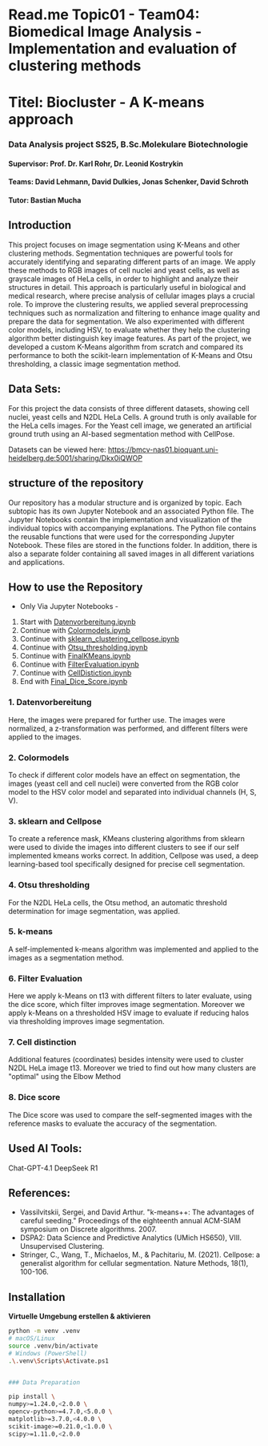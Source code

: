 # Read.me Topic01 - Team04: Biomedical Image Analysis - Implementation and evaluation of clustering methods
# Titel: Biocluster - A K-means approach
### Data Analysis project SS25, B.Sc.Molekulare Biotechnologie

#### **Supervisor:** Prof. Dr. Karl Rohr, Dr. Leonid Kostrykin

#### **Teams:** David Lehmann, David Dulkies, Jonas Schenker, David Schroth

#### **Tutor:** Bastian Mucha


## Introduction
This project focuses on image segmentation using K-Means and other clustering methods.
Segmentation techniques are powerful tools for accurately identifying and separating different parts of an image.
We apply these methods to RGB images of cell nuclei and yeast cells, as well as grayscale images of HeLa cells, in order to highlight and analyze their structures in detail.
This approach is particularly useful in biological and medical research, where precise analysis of cellular images plays a crucial role.
To improve the clustering results, we applied several preprocessing techniques such as normalization and filtering to enhance image quality and prepare the data for segmentation.
We also experimented with different color models, including HSV, to evaluate whether they help the clustering algorithm better distinguish key image features.
As part of the project, we developed a custom K-Means algorithm from scratch and compared its performance to both the scikit-learn implementation of K-Means and Otsu thresholding, a classic image segmentation method.

## Data Sets:
For this project the data consists of three different datasets, showing cell nuclei, yeast cells and N2DL HeLa Cells. 
A ground truth is only available for the HeLa cells images.
For the Yeast cell image, we generated an artificial ground truth using an AI-based segmentation method with CellPose. 

Datasets can be viewed here: https://bmcv-nas01.bioquant.uni-heidelberg.de:5001/sharing/Dkx0iQWOP


## structure of the repository
Our repository has a modular structure and is organized by topic. Each subtopic has its own Jupyter Notebook and an associated Python file.
The Jupyter Notebooks contain the implementation and visualization of the individual topics with accompanying explanations.
The Python file contains the reusable functions that were used for the corresponding Jupyter Notebook. These files are stored in the functions folder.
In addition, there is also a separate folder containing all saved images in all different variations and applications.

## How to use the Repository

- Only Via Jupyter Notebooks - 

1. Start    with [Datenvorbereitung.ipynb](Code/Datenvorbereitung.ipynb)
2. Continue with [Colormodels.ipynb](Code/Colormodels.ipynb)
3. Continue with [sklearn_clustering_cellpose.ipynb](code/sklearn_clustering_cellpose.ipynb)
4. Continue with [Otsu_thresholding.ipynb](Code/Otsu_thresholding.ipynb)
5. Continue with [FinalKMeans.ipynb](Code/FinalKMeans.ipynb)
6. Continue with [FilterEvaluation.ipynb](Code/FilterEvaluation.ipynb)
7. Continue with [CellDistiction.ipynb](Code/CellDistinction.ipynb)				 
8. End      with [Final_Dice_Score.ipynb](Code/Final_Dice_Score.ipynb)


### 1. Datenvorbereitung
Here, the images were prepared for further use. The images were normalized, a z-transformation was performed, and different filters were applied to the images.

### 2. Colormodels
To check if different color models have an effect on segmentation, the images (yeast cell and cell nuclei) were converted from the RGB color model to the HSV color model and separated into individual channels (H, S, V).

### 3. sklearn and Cellpose
To create a reference mask, KMeans clustering algorithms from sklearn were used to divide the images into different clusters to see if our self implemented kmeans works correct. In addition, Cellpose was used, a deep learning-based tool specifically designed for precise cell segmentation.

### 4. Otsu thresholding
For the N2DL HeLa cells, the Otsu method, an automatic threshold determination for image segmentation, was applied.

### 5. k-means
A self-implemented k-means algorithm was implemented and applied to the images as a segmentation method.

### 6. Filter Evaluation
Here we apply k-Means on t13 with different filters to later evaluate, using the dice score, which filter improves image segmentation. Moreover we apply k-Means on a thresholded HSV image to evaluate if reducing halos via thresholding improves image segmentation.

### 7. Cell distinction
Additional features (coordinates) besides intensity were used to cluster N2DL HeLa image t13. Moreover we tried to find out how many clusters are "optimal" using the Elbow Method

### 8. Dice score
The Dice score was used to compare the self-segmented images with the reference masks to evaluate the accuracy of the segmentation.


## Used AI Tools:
Chat-GPT-4.1
DeepSeek R1

## References:
- Vassilvitskii, Sergei, and David Arthur. "k-means++: The advantages of careful seeding." Proceedings of the eighteenth annual ACM-SIAM
  symposium on Discrete algorithms. 2007.
- DSPA2: Data Science and Predictive Analytics (UMich HS650), VIII. Unsupervised Clustering.
- Stringer, C., Wang, T., Michaelos, M., & Pachitariu, M. (2021). Cellpose: a generalist algorithm for cellular segmentation. Nature    Methods, 18(1), 100-106.

## Installation

 **Virtuelle Umgebung erstellen & aktivieren**  
   ```bash
   python -m venv .venv
   # macOS/Linux
   source .venv/bin/activate
   # Windows (PowerShell)
   .\.venv\Scripts\Activate.ps1

 
### Data Preparation

pip install \
   numpy>=1.24.0,<2.0.0 \
   opencv-python>=4.7.0,<5.0.0 \
   matplotlib>=3.7.0,<4.0.0 \
   scikit-image>=0.21.0,<1.0.0 \
   scipy>=1.11.0,<2.0.0































































